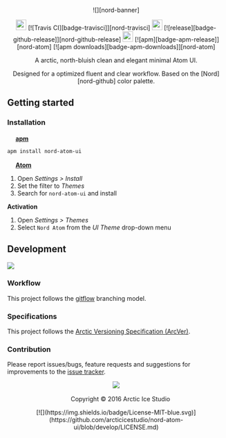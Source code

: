 <p align="center">![][nord-banner]</p>

<p align="center"><img src="https://cdn.travis-ci.org/images/favicon-c566132d45ab1a9bcae64d8d90e4378a.svg" width=24 height=24/> [![Travis CI][badge-travisci]][nord-travisci] <img src="https://assets-cdn.github.com/favicon.ico" width=24 height=24/> [![release][badge-github-release]][nord-github-release] <img src="https://atom.io/favicon.ico" width=24 height=24/> [![apm][badge-apm-release]][nord-atom] [![apm downloads][badge-apm-downloads]][nord-atom]</p>

<p align="center">A arctic, north-bluish clean and elegant minimal Atom UI.</p>

<p align="center">Designed for a optimized fluent and clear workflow.  
Based on the [Nord][nord-github] color palette.</p>

## Getting started
### Installation
**<img src="https://atom.io/favicon.ico" width=16 height=16/> [apm](https://github.com/atom/apm)**  
```shell
apm install nord-atom-ui
```

**<img src="https://atom.io/favicon.ico" width=16 height=16/> [Atom](https://atom.io)**  
  1. Open *Settings > Install*
  2. Set the filter to *Themes*
  3. Search for `nord-atom-ui` and install

**Activation**
  1. Open *Settings > Themes*
  2. Select `Nord Atom` from the *UI Theme* drop-down menu



## Development
[![](https://img.shields.io/badge/Changelog-v0.0.0-blue.svg)](https://github.com/arcticicestudio/nord-atom-ui/blob/v0.0.0/CHANGELOG.md)

### Workflow
This project follows the [gitflow](http://nvie.com/posts/a-successful-git-branching-model) branching model.

### Specifications
This project follows the [Arctic Versioning Specification (ArcVer)](https://github.com/arcticicestudio/arcver).

### Contribution
Please report issues/bugs, feature requests and suggestions for improvements to the [issue tracker](https://github.com/arcticicestudio/nord-atom-ui/issues).

<p align="center"><img src="https://cdn.rawgit.com/arcticicestudio/nord/develop/src/assets/banner-footer-mountains.svg" /></p>

<p align="center"> <img src="http://arcticicestudio.com/favicon.ico" width=16 height=16/> Copyright &copy; 2016 Arctic Ice Studio</p>

<p align="center">[![](https://img.shields.io/badge/License-MIT-blue.svg)](https://github.com/arcticicestudio/nord-atom-ui/blob/develop/LICENSE.md) </p>

[badge-apm-downloads]: https://img.shields.io/apm/dm/nord-atom-ui.svg
[badge-apm-release]: https://img.shields.io/apm/v/nord-atom-ui.svg
[badge-github-release]: https://img.shields.io/github/release/arcticicestudio/nord-atom-ui.svg
[badge-travisci]: https://img.shields.io/travis/arcticicestudio/nord-atom-ui/develop.svg
[nord-atom]: https://atom.io/themes/nord-atom-ui
[nord-github]: https://github.com/arcticicestudio/nord
[nord-github-release]: https://github.com/arcticicestudio/nord-atom-ui/releases/latest
[nord-travisci]: https://travis-ci.org/arcticicestudio/nord-atom-ui
[nord-banner]: https://cdn.rawgit.com/arcticicestudio/nord-atom-ui/develop/assets/nord-atom-ui-banner.svg
